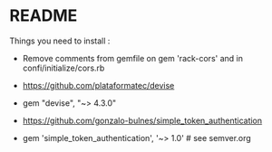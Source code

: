 # README


Things you need to install :

* Remove comments from gemfile on gem 'rack-cors' and in confi/initialize/cors.rb

* https://github.com/plataformatec/devise
* gem "devise", "~> 4.3.0"

* https://github.com/gonzalo-bulnes/simple_token_authentication
* gem 'simple_token_authentication', '~> 1.0' # see semver.org


